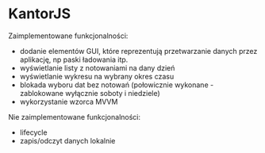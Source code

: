 # KantorJS 

Zaimplementowane funkcjonalności:
* dodanie elementów GUI, które reprezentują przetwarzanie danych przez aplikację, np paski ładowania itp.
* wyświetlanie listy z notowaniami na dany dzień
* wyświetlanie wykresu na wybrany okres czasu
* blokada wyboru dat bez notowań (połowicznie wykonane - zablokowane wyłącznie soboty i niedziele)
* wykorzystanie wzorca MVVM

Nie zaimplementowane funkcjonalności:
* lifecycle
* zapis/odczyt danych lokalnie
